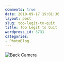 ```yaml
---
comments: true
date: 2010-09-17 19:01:36
layout: post
slug: too-legit-to-quit
title: Too Legit to Quit
wordpress_id: 3731
categories:
- PhotoBlog
---
```


![Back Camera](http://ryanfitzer.com/main/wp-content/uploads/2010/09/photo-950x709.jpg)
